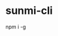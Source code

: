 # sunmi-cli

npm i -g

<!-- ### [文档](https://thoughts.teambition.com/workspaces/62426b6cdfb2bb00412d3e27/docs/6294305fce567600019c2f17) -->